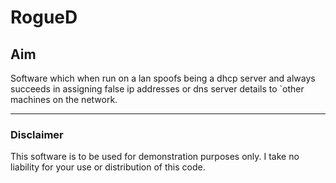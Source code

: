 # RogueD #
## Aim ##
Software which when run on a lan spoofs being a dhcp server and always succeeds in assigning false ip addresses or dns server details to `other machines on the network.


---

### Disclaimer ###
This software is to be used for demonstration purposes only. I take no liability for your use or distribution of this code.